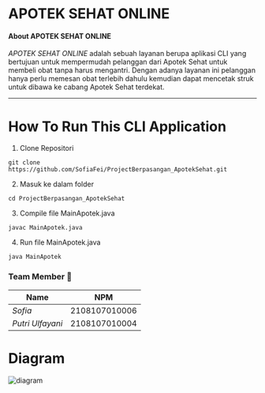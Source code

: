 # APOTEK SEHAT ONLINE

<h4> About APOTEK SEHAT ONLINE </h4>
<p><em>APOTEK SEHAT ONLINE</em> adalah sebuah layanan berupa aplikasi CLI yang bertujuan untuk mempermudah pelanggan dari Apotek Sehat untuk membeli obat tanpa harus mengantri.
Dengan adanya layanan ini pelanggan hanya perlu memesan obat terlebih dahulu kemudian dapat mencetak struk untuk dibawa ke cabang Apotek Sehat terdekat.</p>
<hr>

# How To Run This CLI Application

1. Clone Repositori
  <pre><code>git clone https://github.com/SofiaFei/ProjectBerpasangan_ApotekSehat.git</code></pre>
2. Masuk ke dalam folder
  <pre><code>cd ProjectBerpasangan_ApotekSehat</code></pre>
3. Compile file MainApotek.java
  <pre><code>javac MainApotek.java</code></pre>
4. Run file MainApotek.java
  <pre><code>java MainApotek</code></pre>

### Team Member 🥇
  
  | Name        | NPM           |
| ------------- |:-------------:|
| <em>Sofia</em>      | 2108107010006 |
| <em>Putri Ulfayani</em> | 2108107010004      |

# Diagram
![diagram](https://user-images.githubusercontent.com/111619251/200811002-594f72cc-a5c2-45f8-9b45-ac0fe9001db3.png)

